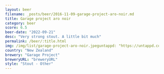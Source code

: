 ```yaml
---
layout: beer
filename: _posts/beer/2016-11-09-garage-project-aro-noir.md
title: Garage project aro noir
category: beer
score: 6.5
beer-date: "2022-09-21"
desc: "Very strong stout. A little bit much"
permalink: /beer/:title.html
img: /img/list/garage-project-aro-noir.jpeguntappd: "https://untappd.com/b/garage-project-aro-noir/229166"
country: "New Zealand"
brewery: "Garage Project"
breweryURL: "breweryURL"
style: "Stout - Other"
---
```

